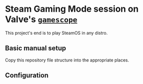 # Steam Gaming Mode session on Valve's [`gamescope`](https://github.com/Plagman/gamescope)

This project's end is to play SteamOS in any distro.

## Basic manual setup

Copy this repository file structure into the appropriate places.

## Configuration

